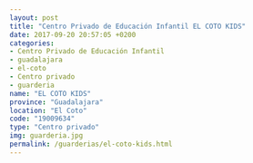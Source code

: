 ```yaml
---
layout: post
title: "Centro Privado de Educación Infantil EL COTO KIDS"
date: 2017-09-20 20:57:05 +0200
categories:
- Centro Privado de Educación Infantil
- guadalajara
- el-coto
- Centro privado
- guarderia
name: "EL COTO KIDS"
province: "Guadalajara"
location: "El Coto"
code: "19009634"
type: "Centro privado"
img: guarderia.jpg
permalink: /guarderias/el-coto-kids.html
---
```

